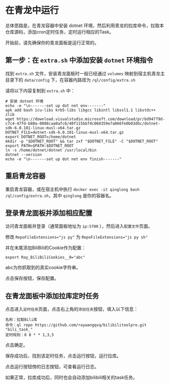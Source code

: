# 在青龙中运行
总体思路是，在青龙容器中安装 dotnet 环境，然后利用青龙的拉库命令，拉取本仓库源码，添加cron定时任务，定时运行相应的Task。

开始前，请先确保你的青龙面板是运行正常的。

## 第一步：在 `extra.sh` 中添加安装 `dotnet` 环境指令
找到 `extra.sh` 文件，安装青龙面板时一般已经通过 `volumes` 映射到宿主机青龙主目录下的 `data/config` 下，在容器内路径为 `/ql/config/extra.sh`

请将以下内容复制到 `extra.sh` 中：

```
# 安装 dotnet 环境
echo -e "\n-------set up dot net env-------"
apk add bash icu-libs krb5-libs libgcc libintl libssl1.1 libstdc++ zlib
wget https://download.visualstudio.microsoft.com/download/pr/bd94779d-c7c4-47fd-b80a-0088caa0afc6/40f115bbf4c068359e7a066fe0b03dbc/dotnet-sdk-6.0.101-linux-musl-x64.tar.gz
DOTNET_FILE=dotnet-sdk-6.0.101-linux-musl-x64.tar.gz
export DOTNET_ROOT=/home/dotnet
mkdir -p "$DOTNET_ROOT" && tar zxf "$DOTNET_FILE" -C "$DOTNET_ROOT"
export PATH=$PATH:$DOTNET_ROOT
ln -s /home/dotnet/dotnet /usr/local/bin
dotnet --version
echo -e "\n-------set up dot net env finish-------"
```

## 重启青龙容器
重启青龙容器，或在宿主机中执行 `docker exec -it qinglong bash /ql/config/extra.sh`，其中 `qinglong` 是你的容器名。

## 登录青龙面板并添加相应配置
访问青龙面板并登录（通常面板地址为 `ip:5700` ），然后进入`配置文件`页面。

修改 `RepoFileExtensions="js py"` 为 `RepoFileExtensions="js py sh"`

并在末尾添加BiliBili的Cookie作为配置：

```
export Ray_BiliBiliCookies__0="abc"
```

abc为你抓取到的真实cookie字符串。

点击保存按钮，保存配置。

## 在青龙面板中添加拉库定时任务
点击进入`定时任务`页面，点击右上角的`添加任务`按钮，填入以下信息：

```
名称：拉取Bili库
命令：ql repo https://github.com/raywangqvq/bilibilitoolpro.git "bili_task_"
定时规则：8 8 * * 1,3,5
```

点击确定。

保存成功后，找到该定时任务，点击运行按钮，运行拉库。

点击运行按钮傍的日志按钮，可查看运行日志。

如果正常，拉库成功后，同时也会自动添加bilibili相关的task任务。